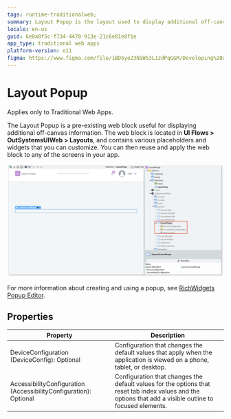 ```yaml
---
tags: runtime-traditionalweb; 
summary: Layout Popup is the layout used to display additional off-canvas information.
locale: en-us
guid: 6e0a8f5c-f734-4478-913e-21c6e81e8f1e
app_type: traditional web apps
platform-version: o11
figma: https://www.figma.com/file/iBD5yo23NiW53L1zdPqGGM/Developing%20an%20Application?node-id=238:15
---
```


# Layout Popup

<div class="info" markdown="1">

Applies only to Traditional Web Apps.

</div>

The Layout Popup is a pre-existing web block useful for displaying additional off-canvas information. The web block is located in **UI Flows > OutSystemsUIWeb > Layouts**, and contains various placeholders and widgets that you can customize. You can then reuse and apply the web block to any of the screens in your app. 

![](<images/layoutpopup-1-ss.png?width=800>)

For more information about creating and using a popup, see [RichWidgets Popup Editor](../../../inputs/popup.md).

## Properties

| Property | Description |
|---|---|
| DeviceConfiguration (DeviceConfig): Optional | Configuration that changes the default values that apply when the application is viewed on a phone, tablet, or desktop. |
| AccessibilityConfiguration (AccessibilityConfiguration): Optional | Configuration that changes the default values for the options that reset tab index values and the options that add a visible outline to focused elements. |
